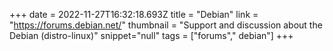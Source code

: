 +++
date = 2022-11-27T16:32:18.693Z
title = "Debian"
link = "https://forums.debian.net/"
thumbnail = "Support and discussion about the Debian (distro-linux)"
snippet="null"
tags = ["forums"," debian"]
+++
